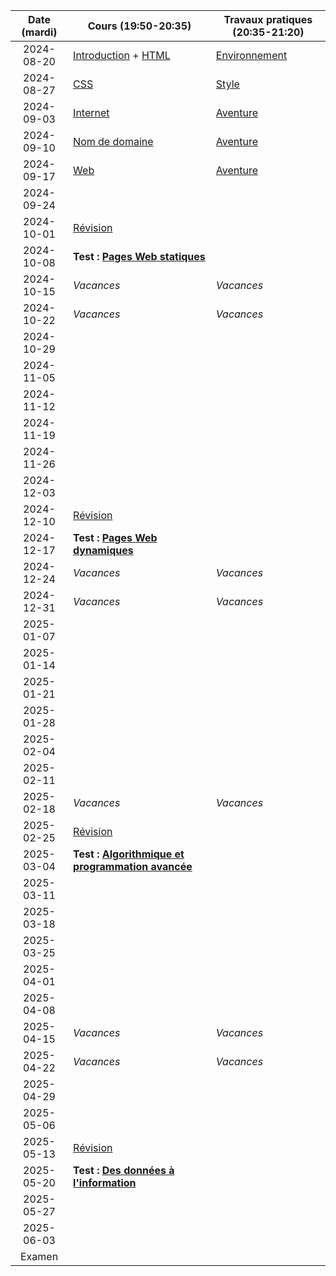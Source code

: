 | Date (mardi) | Cours (19:50-20:35)                                                  | Travaux pratiques (20:35-21:20)                |
| :----------: | -------------------------------------------------------------------- | ---------------------------------------------- |
|  2024-08-20  | [Introduction](/docs/3cci/intro) + [HTML](/docs/3cci/webs/html)      | [Environnement](/docs/3cci/webs/environnement) |
|  2024-08-27  | [CSS](/docs/3cci/webs/css)                                           | [Style](/docs/3cci/webs/style)                 |
|  2024-09-03  | [Internet](/docs/3cci/webs/internet)                                 | [Aventure](docs/3cci/webs/aventure)            |
|  2024-09-10  | [Nom de domaine](/docs/3cci/webs/domaine)                            | [Aventure](docs/3cci/webs/aventure)            |
|  2024-09-17  | [Web](/docs/3cci/webs/web)                                           | [Aventure](docs/3cci/webs/aventure)            |
|  2024-09-24  |                                                                      |                                                |
|  2024-10-01  | [Révision](/docs/3cci/webs/revision)                                 |                                                |
|  2024-10-08  | **Test : [Pages Web statiques](/docs/3cci/webs)**                    |                                                |
|  2024-10-15  | _Vacances_                                                           | _Vacances_                                     |
|  2024-10-22  | _Vacances_                                                           | _Vacances_                                     |
|  2024-10-29  |                                                                      |                                                |
|  2024-11-05  |                                                                      |                                                |
|  2024-11-12  |                                                                      |                                                |
|  2024-11-19  |                                                                      |                                                |
|  2024-11-26  |                                                                      |                                                |
|  2024-12-03  |                                                                      |                                                |
|  2024-12-10  | [Révision](/docs/3cci/webd/revision)                                 |                                                |
|  2024-12-17  | **Test : [Pages Web dynamiques](/docs/3cci/webd)**                   |                                                |
|  2024-12-24  | _Vacances_                                                           | _Vacances_                                     |
|  2024-12-31  | _Vacances_                                                           | _Vacances_                                     |
|  2025-01-07  |                                                                      |                                                |
|  2025-01-14  |                                                                      |                                                |
|  2025-01-21  |                                                                      |                                                |
|  2025-01-28  |                                                                      |                                                |
|  2025-02-04  |                                                                      |                                                |
|  2025-02-11  |                                                                      |                                                |
|  2025-02-18  | _Vacances_                                                           | _Vacances_                                     |
|  2025-02-25  | [Révision](/docs/3cci/prog/revision)                                 |                                                |
|  2025-03-04  | **Test : [Algorithmique et programmation avancée](/docs/3cci/prog)** |                                                |
|  2025-03-11  |                                                                      |                                                |
|  2025-03-18  |                                                                      |                                                |
|  2025-03-25  |                                                                      |                                                |
|  2025-04-01  |                                                                      |                                                |
|  2025-04-08  |                                                                      |                                                |
|  2025-04-15  | _Vacances_                                                           | _Vacances_                                     |
|  2025-04-22  | _Vacances_                                                           | _Vacances_                                     |
|  2025-04-29  |                                                                      |                                                |
|  2025-05-06  |                                                                      |                                                |
|  2025-05-13  | [Révision](/docs/3cci/info/revision)                                 |                                                |
|  2025-05-20  | **Test : [Des données à l'information](/docs/3cci/info)**            |                                                |
|  2025-05-27  |                                                                      |                                                |
|  2025-06-03  |                                                                      |                                                |
|    Examen    |                                                                      |                                                |
